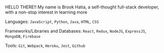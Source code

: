 HELLO THERE!! My name is Brook Hatia, a self-thought full-stack developer, with a non-stop interest in learning more

Languages: `JavaScript`, `Python`, `Java`, `HTML`, `CSS`

Frameworks/Libraries and Databases: `React`, `Redux`, `NodeJS`, `ExpressJS`, `MongoDB`, `Firebase`

Tools: `Git`, `Webpack`, `Heroku`, `Jest`, `Github`
